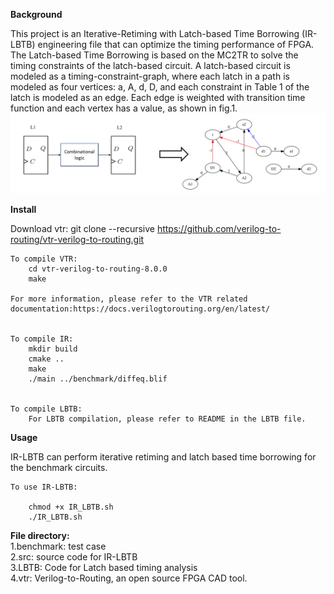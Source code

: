 **Background**  

This project is an Iterative-Retiming with Latch-based Time Borrowing (IR-LBTB) engineering file that can optimize the timing performance of FPGA. The Latch-based Time Borrowing is based on the MC2TR to solve the timing constraints of the latch-based circuit. A latch-based circuit is modeled as a timing-constraint-graph, where each latch in a path is modeled as four vertices: a, A, d, D, and each constraint in Table 1 of the latch is modeled as an edge. Each edge is weighted with transition time function and each vertex has a value, as shown in fig.1.  
![image](Fig.1.png)

**Install**

Download vtr: git clone --recursive https://github.com/verilog-to-routing/vtr-verilog-to-routing.git  

    To compile VTR:  
        cd vtr-verilog-to-routing-8.0.0  
        make  

    For more information, please refer to the VTR related documentation:https://docs.verilogtorouting.org/en/latest/

    
    To compile IR:  
        mkdir build  
        cmake ..  
        make  
        ./main ../benchmark/diffeq.blif  
  

    To compile LBTB:  
        For LBTB compilation, please refer to README in the LBTB file.  
  
**Usage**  

IR-LBTB can perform iterative retiming and latch based time borrowing for the benchmark circuits.  

    To use IR-LBTB:  

        chmod +x IR_LBTB.sh  
        ./IR_LBTB.sh  

**File directory:**  
    1.benchmark: test case  
    2.src: source code for IR-LBTB  
    3.LBTB: Code for Latch based timing analysis  
    4.vtr: Verilog-to-Routing, an open source FPGA CAD tool.  
